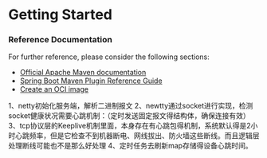 # Getting Started

### Reference Documentation
For further reference, please consider the following sections:

* [Official Apache Maven documentation](https://maven.apache.org/guides/index.html)
* [Spring Boot Maven Plugin Reference Guide](https://docs.spring.io/spring-boot/docs/2.4.1/maven-plugin/reference/html/)
* [Create an OCI image](https://docs.spring.io/spring-boot/docs/2.4.1/maven-plugin/reference/html/#build-image)

1、netty初始化服务端，解析二进制报文
2、newtty通过socket进行实现，检测socket健康状况需要心跳机制：（定时发送固定报文得结构体，确保连接有效）
3、tcp协议层的Keeplive机制里面，本身存在有心跳包得机制，系统默认得是2小时心跳频率，但是它检查不到机器断电、网线拔出、防火墙这些断线。而且逻辑层处理断线可能也不是那么好处理
4、定时任务去刷新map存储得设备心跳时间。